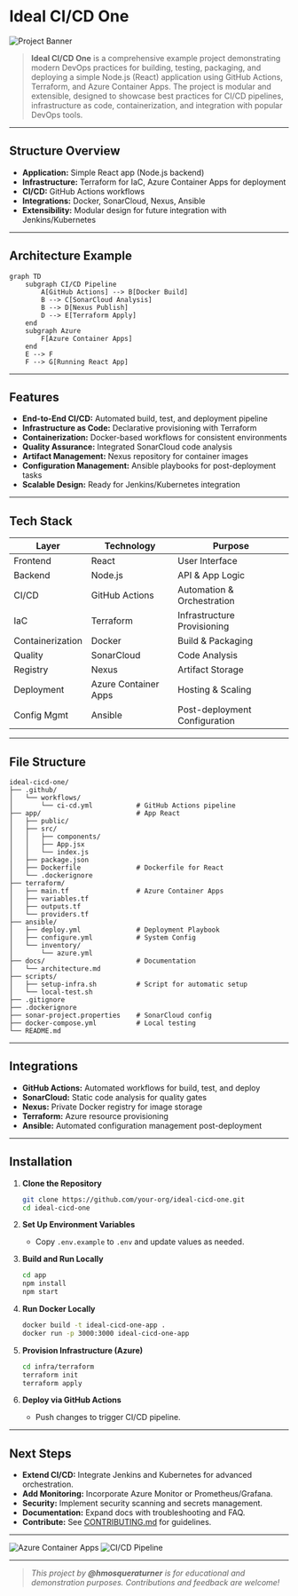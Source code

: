# Ideal CI/CD One

![Project Banner](assets/acidbanner.png) 

> **Ideal CI/CD One** is a comprehensive example project demonstrating modern DevOps practices for building, testing, packaging, and deploying a simple Node.js (React) application using GitHub Actions, Terraform, and Azure Container Apps. The project is modular and extensible, designed to showcase best practices for CI/CD pipelines, infrastructure as code, containerization, and integration with popular DevOps tools.

---

## Structure Overview

- **Application:** Simple React app (Node.js backend)
- **Infrastructure:** Terraform for IaC, Azure Container Apps for deployment
- **CI/CD:** GitHub Actions workflows
- **Integrations:** Docker, SonarCloud, Nexus, Ansible
- **Extensibility:** Modular design for future integration with Jenkins/Kubernetes

---

## Architecture Example

```mermaid
graph TD
    subgraph CI/CD Pipeline
        A[GitHub Actions] --> B[Docker Build]
        B --> C[SonarCloud Analysis]
        B --> D[Nexus Publish]
        D --> E[Terraform Apply]
    end
    subgraph Azure
        F[Azure Container Apps]
    end
    E --> F
    F --> G[Running React App]
```

---

## Features

- **End-to-End CI/CD:** Automated build, test, and deployment pipeline
- **Infrastructure as Code:** Declarative provisioning with Terraform
- **Containerization:** Docker-based workflows for consistent environments
- **Quality Assurance:** Integrated SonarCloud code analysis
- **Artifact Management:** Nexus repository for container images
- **Configuration Management:** Ansible playbooks for post-deployment tasks
- **Scalable Design:** Ready for Jenkins/Kubernetes integration

---

## Tech Stack

| Layer           | Technology         | Purpose                        |
|-----------------|-------------------|--------------------------------|
| Frontend        | React             | User Interface                 |
| Backend         | Node.js           | API & App Logic                |
| CI/CD           | GitHub Actions    | Automation & Orchestration     |
| IaC             | Terraform         | Infrastructure Provisioning    |
| Containerization| Docker            | Build & Packaging              |
| Quality         | SonarCloud        | Code Analysis                  |
| Registry        | Nexus             | Artifact Storage               |
| Deployment      | Azure Container Apps | Hosting & Scaling           |
| Config Mgmt     | Ansible           | Post-deployment Configuration  |

---

## File Structure

```plaintext
ideal-cicd-one/
├── .github/
│   └── workflows/
│       └── ci-cd.yml           # GitHub Actions pipeline
├── app/                        # App React
│   ├── public/
│   ├── src/
│   │   ├── components/
│   │   ├── App.jsx
│   │   └── index.js
│   ├── package.json
│   ├── Dockerfile              # Dockerfile for React
│   └── .dockerignore
├── terraform/
│   ├── main.tf                 # Azure Container Apps
│   ├── variables.tf
│   ├── outputs.tf
│   └── providers.tf
├── ansible/
│   ├── deploy.yml              # Deployment Playbook
│   ├── configure.yml           # System Config
│   └── inventory/
│       └── azure.yml
├── docs/                       # Documentation
│   └── architecture.md
├── scripts/
│   ├── setup-infra.sh          # Script for automatic setup
│   └── local-test.sh
├── .gitignore
├── .dockerignore
├── sonar-project.properties    # SonarCloud config
├── docker-compose.yml          # Local testing
└── README.md
```

---

## Integrations

- **GitHub Actions:** Automated workflows for build, test, and deploy
- **SonarCloud:** Static code analysis for quality gates
- **Nexus:** Private Docker registry for image storage
- **Terraform:** Azure resource provisioning
- **Ansible:** Automated configuration management post-deployment

---

## Installation

1. **Clone the Repository**
    ```sh
    git clone https://github.com/your-org/ideal-cicd-one.git
    cd ideal-cicd-one
    ```

2. **Set Up Environment Variables**
    - Copy `.env.example` to `.env` and update values as needed.

3. **Build and Run Locally**
    ```sh
    cd app
    npm install
    npm start
    ```

4. **Run Docker Locally**
    ```sh
    docker build -t ideal-cicd-one-app .
    docker run -p 3000:3000 ideal-cicd-one-app
    ```

5. **Provision Infrastructure (Azure)**
    ```sh
    cd infra/terraform
    terraform init
    terraform apply
    ```

6. **Deploy via GitHub Actions**
    - Push changes to trigger CI/CD pipeline.

---

## Next Steps

- **Extend CI/CD:** Integrate Jenkins and Kubernetes for advanced orchestration.
- **Add Monitoring:** Incorporate Azure Monitor or Prometheus/Grafana.
- **Security:** Implement security scanning and secrets management.
- **Documentation:** Expand docs with troubleshooting and FAQ.
- **Contribute:** See [CONTRIBUTING.md](docs/CONTRIBUTING.md) for guidelines.

---

![Azure Container Apps](assets/azure-container-apps.png)
![CI/CD Pipeline](assets/cicd-pipeline.png) 

---

> _This project by **@hmosqueraturner** is for educational and demonstration purposes. Contributions and feedback are welcome!_
